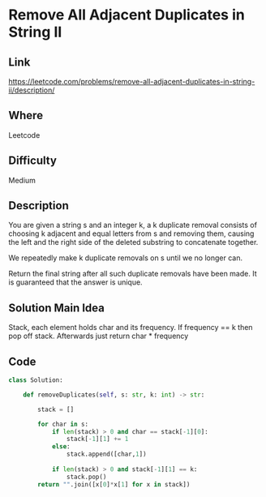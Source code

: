 # Remove All Adjacent Duplicates in String II

## Link

https://leetcode.com/problems/remove-all-adjacent-duplicates-in-string-ii/description/

## Where

Leetcode

## Difficulty

Medium

## Description

You are given a string s and an integer k, a k duplicate removal consists of choosing k adjacent and equal letters from s and removing them, causing the left and the right side of the deleted substring to concatenate together.

We repeatedly make k duplicate removals on s until we no longer can.

Return the final string after all such duplicate removals have been made. It is guaranteed that the answer is unique.

## Solution Main Idea

Stack, each element holds char and its frequency. If frequency == k then pop off stack. Afterwards just return char \* frequency


## Code

```python
class Solution:

    def removeDuplicates(self, s: str, k: int) -> str:

        stack = []

        for char in s:
            if len(stack) > 0 and char == stack[-1][0]:
                stack[-1][1] += 1
            else:
                stack.append([char,1])
                
            if len(stack) > 0 and stack[-1][1] == k:
                stack.pop()
        return "".join([x[0]*x[1] for x in stack])
```
